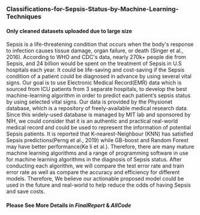 ### Classifications-for-Sepsis-Status-by-Machine-Learning-Techniques
#### Only cleaned datasets uploaded due to large size 
Sepsis is a life-threatening condition that occurs when the body's response to infection causes tissue damage, organ failure, or death (Singer et al., 2016). According to WHO and CDC's data, nearly 270k+ people die from Sepsis, and 24 billion would be spent on the treatment of Sepsis in U.S hospitals each year. It could be life-saving and cost-saving if the Sepsis condition of a patient could be diagnosed in advance by using several vital signs. Our goal is to use Electronic Medical Record(EMR) data which is sourced from ICU patients from 3 separate hospitals, to develop the best machine-learning algorithm in order to predict each patient’s sepsis status by using selected vital signs. Our data is provided by the Physionet database, which is a repository of freely-available medical research data. Since this widely-used database is managed by MIT lab and sponsored by NIH, we could consider that it is an authentic and practical real-world medical record and could be used to represent the information of potential Sepsis patients. It is reported that K-nearest-Neighbour (KNN) has satisfied Sepsis predictions(Perng et al., 2019) while GB-boost and Random Forest may have better performance(Ke li et al.). Therefore, there are many mature machine learning algorithms and a range of programming software in use for machine learning algorithms in the diagnosis of Sepsis status. After conducting each algorithm, we will compare the test error rate and train error rate as well as compare the accuracy and efficiency for different models. Therefore, We believe our actionable proposed model could be used in the future and real-world to help reduce the odds of having Sepsis and save costs.
#### Please See More Details in *FinalReport* & *AllCode*
